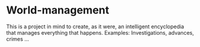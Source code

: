 # World-management
This is a project in mind to create, as it were, an intelligent encyclopedia that manages everything that happens. Examples: Investigations, advances, crimes ...
